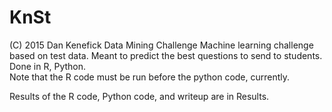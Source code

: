 # KnSt
(C) 2015 Dan Kenefick
Data Mining Challenge
Machine learning challenge based on test data.  Meant to predict the best questions to send to students. 
Done in R, Python.  
Note that the R code must be run before the python code, currently. 

Results of the R code, Python code, and writeup are in Results.
